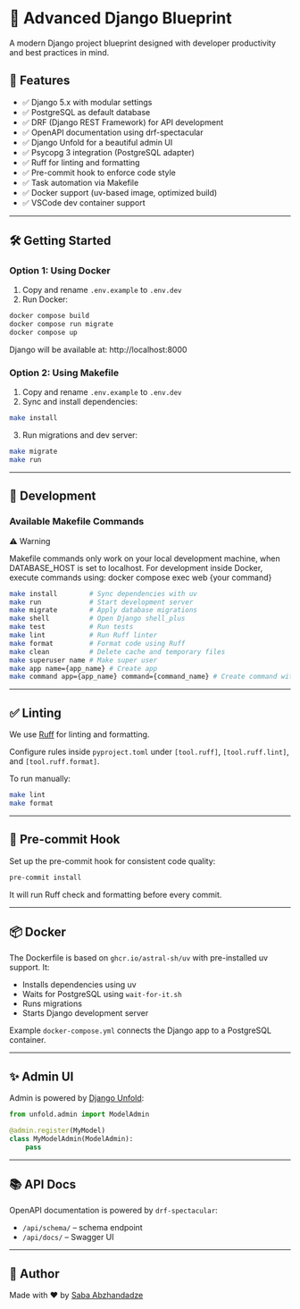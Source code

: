 # 🚀 Advanced Django Blueprint

A modern Django project blueprint designed with developer productivity and best practices in mind.

## 🧩 Features

- ✅ Django 5.x with modular settings
- ✅ PostgreSQL as default database
- ✅ DRF (Django REST Framework) for API development
- ✅ OpenAPI documentation using drf-spectacular
- ✅ Django Unfold for a beautiful admin UI
- ✅ Psycopg 3 integration (PostgreSQL adapter)
- ✅ Ruff for linting and formatting
- ✅ Pre-commit hook to enforce code style
- ✅ Task automation via Makefile
- ✅ Docker support (uv-based image, optimized build)
- ✅ VSCode dev container support

---

## 🛠 Getting Started

### Option 1: Using Docker

1. Copy and rename `.env.example` to `.env.dev`
2. Run Docker:

```bash
docker compose build
docker compose run migrate
docker compose up
```

Django will be available at: http://localhost:8000

### Option 2: Using Makefile

1. Copy and rename `.env.example` to `.env.dev`
2. Sync and install dependencies:

```bash
make install
```

3. Run migrations and dev server:

```bash
make migrate
make run
```

---

## 🧪 Development

### Available Makefile Commands

⚠️ Warning

Makefile commands only work on your local development machine, when DATABASE_HOST is set to localhost.
For development inside Docker, execute commands using:
docker compose exec web {your command}

```bash
make install        # Sync dependencies with uv
make run            # Start development server
make migrate        # Apply database migrations
make shell          # Open Django shell_plus
make test           # Run tests
make lint           # Run Ruff linter
make format         # Format code using Ruff
make clean          # Delete cache and temporary files
make superuser name # Make super user
make app name={app_name} # Create app
make command app={app_name} command={command_name} # Create command with app name and command name
```

---

## ✅ Linting

We use [Ruff](https://docs.astral.sh/ruff/) for linting and formatting.

Configure rules inside `pyproject.toml` under `[tool.ruff]`, `[tool.ruff.lint]`, and `[tool.ruff.format]`.

To run manually:

```bash
make lint
make format
```

---

## 🔄 Pre-commit Hook

Set up the pre-commit hook for consistent code quality:

```bash
pre-commit install
```

It will run Ruff check and formatting before every commit.

---

## 📦 Docker

The Dockerfile is based on `ghcr.io/astral-sh/uv` with pre-installed uv support. It:

- Installs dependencies using uv
- Waits for PostgreSQL using `wait-for-it.sh`
- Runs migrations
- Starts Django development server

Example `docker-compose.yml` connects the Django app to a PostgreSQL container.

---

## ✨ Admin UI

Admin is powered by [Django Unfold](https://github.com/unfoldadmin/unfold):

```python
from unfold.admin import ModelAdmin

@admin.register(MyModel)
class MyModelAdmin(ModelAdmin):
    pass
```

---

## 📚 API Docs

OpenAPI documentation is powered by `drf-spectacular`:

- `/api/schema/` – schema endpoint
- `/api/docs/` – Swagger UI

---

## 👤 Author

Made with ❤️ by [Saba Abzhandadze](https://github.com/saba-ab)
